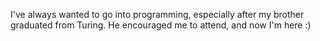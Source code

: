 I've always wanted to go into programming, especially after my brother graduated from Turing. He encouraged me to attend, and now I'm here :)
